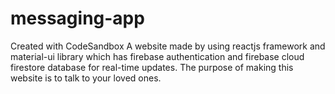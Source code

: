 # messaging-app
Created with CodeSandbox
A website made by using reactjs framework and material-ui library which has firebase authentication and
firebase cloud firestore database for real-time updates.
The purpose of making this website is to talk to your loved ones.
